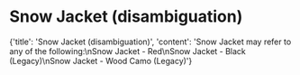 
# Snow Jacket (disambiguation)

{'title': 'Snow Jacket (disambiguation)', 'content': 'Snow Jacket may refer to any of the following:\nSnow Jacket - Red\nSnow Jacket - Black (Legacy)\nSnow Jacket - Wood Camo (Legacy)'}
